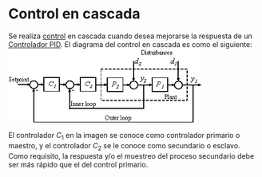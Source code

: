 # Control en cascada

Se realiza [control](Control.md) en cascada cuando desea mejorarse la respuesta de un [Controlador PID](Controlador%20PID.md).
El diagrama del control en cascada es como el siguiente:
![Control en cascada](ControlCascada.png)

El controlador $C_1$ en la imagen se conoce como controlador primario o maestro, y el controlador $C_2$ se le conoce como secundario o esclavo. Como requisito, la respuesta y/o el muestreo del proceso secundario debe ser más rápido que el del control primario.
